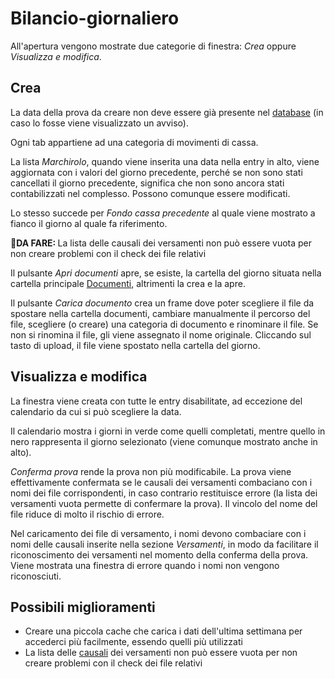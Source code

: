 # Bilancio-giornaliero
All'apertura vengono mostrate due categorie di finestra: <i>Crea</i> oppure <i>Visualizza e modifica</i>.

## Crea
La data della prova da creare non deve essere già presente nel [database](Database/README.md) (in caso lo fosse viene visualizzato un avviso).

Ogni tab appartiene ad una categoria di movimenti di cassa.

La lista <i>Marchirolo</i>, quando viene inserita una data nella entry in alto, viene aggiornata con i valori del giorno precedente, perché se non sono stati cancellati il giorno precedente, significa che non sono ancora stati contabilizzati nel complesso. Possono comunque essere modificati.

Lo stesso succede per <i>Fondo cassa precedente</i> al quale viene mostrato a fianco il giorno al quale fa riferimento.

<b>🚨DA FARE: </b>La lista delle causali dei versamenti non può essere vuota per non creare problemi con il check dei file relativi

Il pulsante <i>Apri documenti</i> apre, se esiste, la cartella del giorno situata nella cartella principale [Documenti](Documenti/README.md), altrimenti la crea e la apre.

Il pulsante <i>Carica documento</i> crea un frame dove poter scegliere il file da spostare nella cartella documenti, cambiare manualmente il percorso del file, scegliere (o creare) una categoria di documento e rinominare il file.
Se non si rinomina il file, gli viene assegnato il nome originale.
Cliccando sul tasto di upload, il file viene spostato nella cartella del giorno.


## Visualizza e modifica
La finestra viene creata con tutte le entry disabilitate, ad eccezione del calendario da cui si può scegliere la data.

Il calendario mostra i giorni in verde come quelli completati, mentre quello in nero rappresenta il giorno selezionato (viene comunque mostrato anche in alto).

<i>Conferma prova</i> rende la prova non più modificabile.
La prova viene effettivamente confermata se le causali dei versamenti combaciano con i nomi dei file corrispondenti, in caso contrario restituisce errore (la lista dei versamenti vuota permette di confermare la prova).
Il vincolo del nome del file riduce di molto il rischio di errore.

Nel caricamento dei file di versamento, i nomi devono combaciare con i nomi delle causali inserite nella sezione <i>Versamenti</i>, in modo da facilitare il riconoscimento dei versamenti nel momento della conferma della prova. Viene mostrata una finestra di errore quando i nomi non vengono riconosciuti.

## Possibili miglioramenti
* Creare una piccola cache che carica i dati dell'ultima settimana per accederci più facilmente, essendo quelli più utilizzati
* La lista delle <u>causali</u> dei versamenti non può essere vuota per non creare problemi con il check dei file relativi
